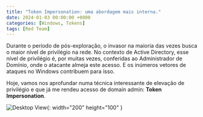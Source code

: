 ```yaml
---
title: "Token Impersonation: uma abordagem mais interna."
date: 2024-01-03 00:00:00 +0800
categories: [Windows, Tokens]
tags: [Red Team]
---
```


Durante o período de pós-exploração, o invasor na maioria das vezes busca o maior nível de privilégio na rede. No contexto de Active Directory, esse nível de privilégio é, por muitas vezes, conferidas ao Administrador de Domínio, onde o atacante almeja este acesso. E os inúmeros vetores de ataques no Windows contribuem para isso.

Hoje, vamos nos aprofundar numa técnica interessante de elevação de privilégio e que já me rendeu acesso de domain admin: **Token Impersonation**.

![Desktop View](https://i.imgur.com/xzmWmIJ.png){: width="200" height="100" }
